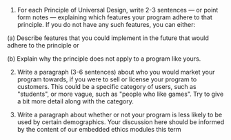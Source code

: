 1. For each Principle of Universal Design, write 2-3 sentences — or point form notes — explaining which features your program adhere to that principle. If you do not have any such features, you can either:

  (a) Describe features that you could implement in the future that would adhere to the principle or

  (b) Explain why the principle does not apply to a program like yours.

2. Write a paragraph (3-6 sentences) about who you would market your program towards, if you were to sell or license your program to customers. This could be a specific category of users, such as "students", or more vague, such as "people who like games". Try to give a bit more detail along with the category.

3. Write a paragraph about whether or not your program is less likely to be used by certain demographics. Your discussion here should be informed by the content of our embedded ethics modules this term
